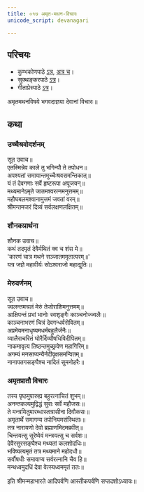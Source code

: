 ```yaml
---
title: ०१७ अमृत-मथन-विचारः
unicode_script: devanagari

---
```

## परिचयः
- कुम्भकोणपाठे [ऽत्र](https://archive.org/details/mahAbhArata-kumbhakoNam/page/n369), [अत्र च](https://sanskritdocuments.org/mirrors/mahabharata/mbhK/mahabharata-k-01-sa.html)।
- सुक्थङ्करपाठे [ऽत्र](http://bombay.indology.info/mahabharata/text/UD/MBh01.txt)।
- गीताप्रेस्पाठे [ऽत्र](https://archive.org/stream/mahabharata01ramauoft#page/564/mode/2up)।

अमृतमथनविषये भगवदाज्ञया देवानां विचारः॥  

## कथा

### उच्चैश्रवोदर्शनम्
 सूत उवाच॥  
एतस्मिन्नेव काले तु भगिन्यौ ते तपोधन॥  
अपश्यतां समायान्तमुच्चैःश्रवसमन्तिकात्॥  
यं तं देवगणाः सर्वे हृष्टरूपा अपूजयन्॥  
मथ्यमानेऽमृते जातमश्वरत्नमनुत्तमम्॥  
महौघबलमश्वानामुत्तमं जवतां वरम्॥  
श्रीमन्तमजरं दिव्यं सर्वलक्षणलक्षितम्॥  

### शौनकप्रार्थना
 शौनक उवाच॥  
कथं तदमृतं देवैर्मथितं क्व च शंस मे॥  
'कारणं चात्र मथने सञ्जातममृतात्परम्॥'  
यत्र जज्ञे महावीर्यः सोऽश्वराजो महाद्युतिः॥  

### मेरुवर्णनम्
 सूत उवाच॥  
ज्वलन्तमचलं मेरुं तेजोराशिमनुत्तमम्॥  
आक्षिपन्तं प्रभां भानोः स्वशृङ्गैः काञ्चनोज्ज्वलैः॥  
काञ्चनाभरणं चित्रं देवगन्धर्वसेवितम्॥  
अप्रमेयमनाधृष्यमधर्मबहुलैर्जनैः॥  
व्यालैराचरितं घोरैर्दिव्यौषधिविदीपितम्॥  
नाकमावृत्य तिष्ठन्तमुच्छ्रयेण महागिरिम्॥  
अगम्यं मनसाप्यन्यैर्नदीवृक्षसमन्वितम्॥  
नानापतगसङ्घैश्च नादितं सुमनोहरैः॥  

### अमृतप्रातौ विचारः
तस्य पृष्ठमुपारुह्य बहुरत्नाचितं शुभम्॥  
अनन्तकल्पमुद्विद्धं सुराः सर्वे महौजसः॥  
ते मन्त्रयितुमारब्धास्तत्रासीना दिवौकसः॥  
अमृतार्थे समागम्य तपोनियमसंस्थिताः॥  
तत्र नारायणो देवो ब्रह्माणमिदमब्रवीत्॥  
चिन्तयत्सु सुरेष्वेवं मन्त्रयत्सु च सर्वशः॥  
देवैरसुरसङ्घैश्च मथ्यतां कलशोदधिः॥  
भविष्यत्यमृतं तत्र मथ्यमाने महोदधौ॥  
सर्वौषधीः समावाप्य सर्वरत्नानि चैव हि॥  
मन्थध्वमुदधिं देवा वेत्स्यध्वममृतं ततः॥  

इति श्रीमन्महाभारते आदिपर्वणि आस्तीकपर्वणि सप्तदशोऽध्यायः॥